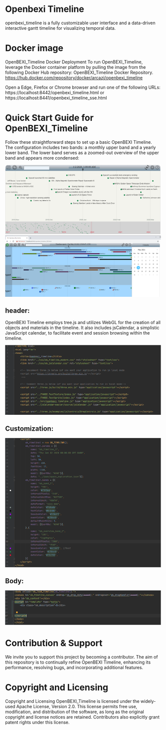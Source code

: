 # Openbexi Timeline
openbexi_timeline is a fully customizable user interface and a data-driven interactive gantt timeline for visualizing temporal data.

# Docker image
OpenBEXI_Timeline Docker Deployment To run OpenBEXI_Timeline, leverage the Docker container platform by pulling the image from the following Docker Hub repository: OpenBEXI_Timeline Docker Repository.
https://hub.docker.com/repository/docker/arcazj/openbexi_timeline

Open a Edge, Firefox or Chrome browser and run one of the following URLs:
https://localhost:8442/openbexi_timeline.html 
or 
https://localhost:8441/openbexi_timeline_sse.html

# Quick Start Guide for OpenBEXI_Timeline 
Follow these straightforward steps to set up a basic OpenBEXI Timeline. The configuration includes two bands: a monthly upper band and a yearly lower band. The lower band serves as a zoomed-out overview of the upper band and appears more condensed:

<img src="https://raw.githubusercontent.com/arcazj/openbexi_timeline/master/doc/openbexi_timeline_space_exploration.PNG" />
<img src="https://raw.githubusercontent.com/arcazj/openbexi_timeline/master/doc/openbexi_timeline_example.PNG" />

## header:
OpenBEXI Timeline employs tree.js and utilizes WebGL for the creation of all objects and materials in the timeline. It also includes jsCalendar, a simplistic JavaScript calendar, to facilitate event and session browsing within the timeline.

<img src="https://raw.githubusercontent.com/arcazj/openbexi_timeline/master/doc/openbexi_timeline_space_exploration_header.PNG" />

## Customization:

<img src="https://raw.githubusercontent.com/arcazj/openbexi_timeline/master/doc/openbexi_timeline_space_exploration_configuration.PNG" />

## Body:

<img src="https://raw.githubusercontent.com/arcazj/openbexi_timeline/master/doc/openbexi_timeline_space_exploration_body.PNG" />

# Contribution & Support
We invite you to support this project by becoming a contributor. The aim of this repository is to continually refine OpenBEXI Timeline, enhancing its performance, resolving bugs, and incorporating additional features. 

# Copyright and Licensing
Copyright and Licensing OpenBEXI_Timeline is licensed under the widely-used Apache License, Version 2.0. This license permits free use, modification, and distribution of the software, as long as the original copyright and license notices are retained. Contributors also explicitly grant patent rights under this license.
